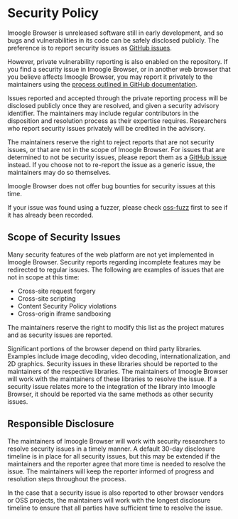 # Security Policy

Imoogle Browser is unreleased software still in early development, and so bugs and vulnerabilities in its code can be safely
disclosed publicly. The preference is to report security issues as [GitHub issues](https://github.com/kinsou247-tech/Imoogle-browser/issues/new?template=bug_report.yml).

However, private vulnerability reporting is also enabled on the repository. If you find a security issue in Imoogle Browser,
or in another web browser that you believe affects Imoogle Browser, you may report it privately to the maintainers
using the [process outlined in GitHub documentation](https://docs.github.com/en/code-security/security-advisories/working-with-repository-security-advisories/creating-a-repository-security-advisory).

Issues reported and accepted through the private reporting process will be disclosed publicly once they are resolved,
and given a security advisory identifier. The maintainers may include regular contributors in the disposition and resolution
process as their expertise requires. Researchers who report security issues privately will be credited in the advisory.

The maintainers reserve the right to reject reports that are not security issues, or that are not in the scope of Imoogle Browser.
For issues that are determined to not be security issues, please report them as a [GitHub issue](https://github.com/kinsou247-tech/Imoogle-browser/issues/new?template=bug_report.yml)
instead. If you choose not to re-report the issue as a generic issue, the maintainers may do so themselves.

Imoogle Browser does not offer bug bounties for security issues at this time.

If your issue was found using a fuzzer, please check [oss-fuzz](https://bugs.chromium.org/p/oss-fuzz/issues/list?q=label:Proj-serenity) first to see if it has already been recorded.

## Scope of Security Issues

Many security features of the web platform are not yet implemented in Imoogle Browser. Security reports regarding
incomplete features may be redirected to regular issues. The following are examples of issues that are not in scope
at this time:

- Cross-site request forgery
- Cross-site scripting
- Content Security Policy violations
- Cross-origin iframe sandboxing

The maintainers reserve the right to modify this list as the project matures and as security issues are reported.

Significant portions of the browser depend on third party libraries. Examples include image decoding, video decoding,
internationalization, and 2D graphics. Security issues in these libraries should be reported to the maintainers of the
respective libraries. The maintainers of Imoogle Browser will work with the maintainers of these libraries to resolve the issue.
If a security issue relates more to the integration of the library into Imoogle Browser, it should be reported via the same
methods as other security issues.

## Responsible Disclosure

The maintainers of Imoogle Browser will work with security researchers to resolve security issues in a timely manner. A default
30-day disclosure timeline is in place for all security issues, but this may be extended if the maintainers and the reporter
agree that more time is needed to resolve the issue. The maintainers will keep the reporter informed of progress and
resolution steps throughout the process.

In the case that a security issue is also reported to other browser vendors or OSS projects, the maintainers will work
with the longest disclosure timeline to ensure that all parties have sufficient time to resolve the issue.
